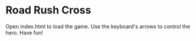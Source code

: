 Road Rush Cross
===============================

Open index.html to load the game. Use the keyboard's arrows to control the hero. Have fun!
